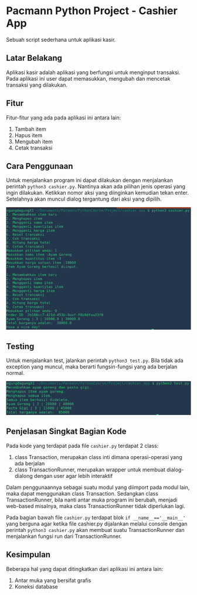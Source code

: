 # Pacmann Python Project - Cashier App

Sebuah script sederhana untuk aplikasi kasir.

## Latar Belakang
Aplikasi kasir adalah aplikasi yang berfungsi untuk menginput transaksi. Pada aplikasi ini user dapat memasukkan, mengubah dan mencetak transaksi yang dilakukan.

## Fitur
Fitur-fitur yang ada pada aplikasi ini antara lain:

1. Tambah item
2. Hapus item
3. Mengubah item
4. Cetak transaksi

## Cara Penggunaan

Untuk menjalankan program ini dapat dilakukan dengan menjalankan perintah `python3 cashier.py`. Nantinya akan ada pilihan jenis operasi yang ingin dilakukan. Ketikkan nomor aksi yang diinginkan kemudian tekan enter. Setelahnya akan muncul dialog tergantung dari aksi yang dipilih.

<img src="img/01.png" width="850"/>

## Testing
Untuk menjalankan test, jalankan perintah `python3 test.py`. Bila tidak ada exception yang muncul, maka berarti  fungsin-fungsi yang ada berjalan normal.

<img src="img/02.png" width="850"/>

## Penjelasan Singkat Bagian Kode

Pada kode yang terdapat pada file `cashier.py` terdapat 2 class:

1. class Transaction, merupakan class inti dimana operasi-operasi yang ada berjalan
2. class TransactionRunner, merupakan wrapper untuk membuat dialog-dialong dengan user agar lebih interaktif

Dalam penggunaannya sebagai suatu modul yang diimport pada modul lain, maka dapat menggunakan class Transaction.
Sedangkan class TransactionRunner, bila nanti antar muka program ini berubah, menjadi web-based misalnya, maka class TransactionRunner tidak diperlukan lagi.

Pada bagian bawah file `cashier.py` terdapat blok `if __name__=='__main__'` yang berguna agar ketika file cashier.py dijalankan melalui console dengan perintah `python3 cashier.py` akan membuat suatu TransactionRunner dan menjalankan fungsi run dari TransactionRunner.

## Kesimpulan
Beberapa hal yang dapat ditingkatkan dari aplikasi ini antara lain:

1. Antar muka yang bersifat grafis
2. Koneksi database



